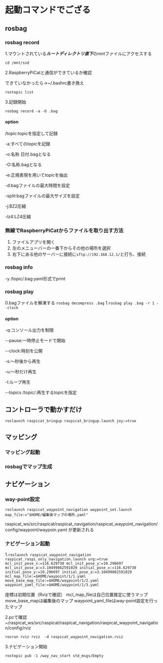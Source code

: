 # 起動コマンドでござる

## rosbag
### rosbag record
1.マウントされている***ルートディレクトリ直下***のmntファイルにアクセスする

`cd /mnt/ssd`

2.RaspberryPiCatと通信ができているか確認

できていなかったら→~/.bashrc書き換え

`rostopic list`

3.記録開始

`rosbag record -a -O .bag`

#### option
/topic:topicを指定して記録

-a:すべてのtopicを記録

-o:名称 日付.bagとなる

-O:名称.bagとなる

-e:正規表現を用いてtopicを抽出

-d:bagファイルの最大時間を設定

-split:bagファイルの最大サイズを設定

-j:BZ2圧縮

-lz4:LZ4圧縮

### 無線でRaspberryPiCatからファイルを取り出す方法

1. ファイルアプリを開く
2. 左のメニューバーの一番下からその他の場所を選択
3. 右下にある他のサーバーに接続に``sftp://192.168.12.1/``と打ち、接続


### rosbag info
-y /topic/.bag:yaml形式でprint


### rosbag play
0.bagファイルを解凍する
`rosbag decompress .bag`
1.`rosbag play .bag -r 1 --clock`

#### option

-q:コンソール出力を制限

--pause:一時停止モードで開始

--clock:時刻を公開

-s:〜秒後から再生

-u:〜秒だけ再生

-l:ループ再生

--topics /topic/:再生するtopicを指定




## コントローラで動かすだけ
`roslaunch raspicat_bringup raspicat_bringup.launch joy:=true`


## マッピング
### マッピング起動
### rosbagでマップ生成


## ナビゲーション
### way-point設定
`roslaunch raspicat_waypoint_navigation waypoint_set.launch map_file:="$HOME/編集後マップの場所.yaml"`

raspicat_ws/src/raspicat/raspicat_navigation/raspicat_waypoint_navigation/config/waypoint/waypoin.yaml
が更新される

### ナビゲーション起動
1.`roslaunch raspicat_waypoint_navigation raspicat_raspi_only_navigation.launch urg:=true mcl_init_pose_x:=116.629730 mcl_init_pose_y:=10.296697 mcl_init_pose_a:=3.10499862591029 initial_pose_x:=116.629730 initial_pose_y:=10.296697 initial_pose_a:=3.10499862591029 mcl_map_file:=$HOME/waypoint/1/1.yaml move_base_map_file:=$HOME/waypoint/1/2.yaml waypoint_yaml_file:=$HOME/waypoint/1/3.yaml`

座標は初期位置（Rvizで確認）
mcl_map_fileは自己位置推定に使うマップ
move_base_mapは編集後のマップ
waypoint_yaml_fileはway-point設定を行ったマップ

2.pcで確認
~/raspicat_ws/src/raspicat/raspicat_navigation/raspicat_waypoint_navigation/config/rviz

`rosrun rviz rviz  -d raspicat_waypoint_navigation.rviz`


3.ナビゲーション開始

`rostopic pub -1 /way_nav_start std_msgs/Empty`

